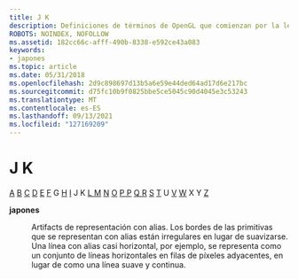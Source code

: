 ```yaml
---
title: J K
description: Definiciones de términos de OpenGL que comienzan por la letra J.
ROBOTS: NOINDEX, NOFOLLOW
ms.assetid: 182cc66c-afff-490b-8338-e592ce43a083
keywords:
- japones
ms.topic: article
ms.date: 05/31/2018
ms.openlocfilehash: 2d9c898697d13b5a6e59e44ded64ad17d6e217bc
ms.sourcegitcommit: d75fc10b9f0825bbe5ce5045c90d4045e3c53243
ms.translationtype: MT
ms.contentlocale: es-ES
ms.lasthandoff: 09/13/2021
ms.locfileid: "127169209"
---
```

# <a name="j-k"></a>J K

[A](a.md) [B](b.md) [C](c.md) [D](d.md) [E](e.md) [F](f.md) G [H](g.md) [I](h.md) [](i.md) J K [L M](l.md) [N](m.md) [O](n.md) [](o.md) [P P](p.md) [](q.md) [Q R](r.md) [S](s.md) [T](t.md) U [V](u-v.md) [W](w.md) X Y [Z](x-y-z.md)

<dl> <dt>

<span id="opengl_jaggies"></span><span id="OPENGL_JAGGIES"></span>**japones**
</dt> <dd>

Artifacts de representación con alias. Los bordes de las primitivas que se representan con alias están irregulares en lugar de suavizarse. Una línea con alias casi horizontal, por ejemplo, se representa como un conjunto de líneas horizontales en filas de píxeles adyacentes, en lugar de como una línea suave y continua.

</dd> </dl>

 

 




